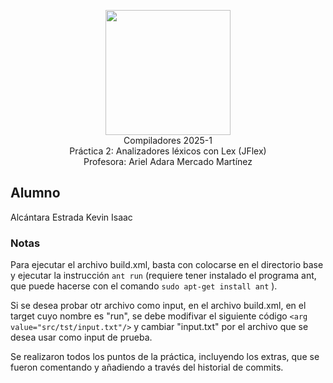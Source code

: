 <p  align="center">
  <img  width="200"  src="https://www.fciencias.unam.mx/sites/default/files/logoFC_2.png"  alt="">  <br>Compiladores  2025-1 <br>
  Práctica 2: Analizadores léxicos con Lex (JFlex) <br> Profesora: Ariel Adara Mercado Martínez
</p>

## Alumno
Alcántara Estrada Kevin Isaac

### Notas
Para ejecutar el archivo build.xml, basta con colocarse en el directorio base y ejecutar la instrucción ```ant run``` (requiere tener instalado el programa ant, que puede hacerse con el comando ```sudo apt-get install ant``` ).

Si se desea probar otr archivo como input, en el archivo build.xml, en el target cuyo nombre es "run", se debe modifivar el siguiente código ```<arg value="src/tst/input.txt"/>``` y cambiar "input.txt" por el archivo que se desea usar como input de prueba.

Se realizaron todos los puntos de la práctica, incluyendo los extras, que se fueron comentando y añadiendo a través del historial de commits.


